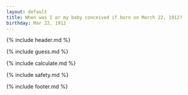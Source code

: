 ```yaml
---
layout: default
title: When was I or my baby conceived if born on March 22, 1912?
birthday: Mar 22, 1912
---
```


{% include header.md %}

{% include guess.md %}

{% include calculate.md %}

{% include safety.md %}

{% include footer.md %}



